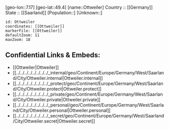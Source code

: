 ﻿---
location: [49.4,7.17] 
mapzoom: [7,12] 
mapmarker: city 
type: City
tags:
- geo/City


SpocWebEntityId: 33194
isDeleted: false
confidential: public

---
[geo-lon::7.17] 
[geo-lat::49.4] 
[name::Ottweiler] 
Country :: [[Germany]]  
State :: [[Saarland]] 
[Population::] 
[Unknown::] 


```leaflet
id: Ottweiler
coordinates: [[Ottweiler]] 
markerFile: [[Ottweiler]] 
defaultZoom: 11 
maxZoom: 18
```


## Confidential Links & Embeds: 
- [[Ottweiler|Ottweiler]]  
- [[../../../../../../../../_internal/geo/Continent/Europe/Germany/West/Saarland/City/Ottweiler.internal|Ottweiler.internal]] 
- [[../../../../../../../../_protect/geo/Continent/Europe/Germany/West/Saarland/City/Ottweiler.protect|Ottweiler.protect]] 
- [[../../../../../../../../_private/geo/Continent/Europe/Germany/West/Saarland/City/Ottweiler.private|Ottweiler.private]] 
- [[../../../../../../../../_personal/geo/Continent/Europe/Germany/West/Saarland/City/Ottweiler.personal|Ottweiler.personal]] 
- [[../../../../../../../../_secret/geo/Continent/Europe/Germany/West/Saarland/City/Ottweiler.secret|Ottweiler.secret]] 
